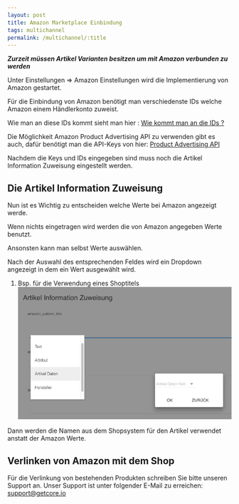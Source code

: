 ```yaml
---
layout: post
title: Amazon Marketplace Einbindung
tags: multichannel
permalink: /multichannel/:title
---
```


***Zurzeit  müssen Artikel Varianten besitzen um mit Amazon verbunden zu werden***

Unter Einstellungen => Amazon Einstellungen wird die Implementierung von Amazon gestartet. 

Für die Einbindung von Amazon benötigt man verschiedenste IDs welche Amazon einem Händlerkonto zuweist.

Wie man an diese IDs kommt sieht man hier : [Wie kommt man an die IDs ?][1] 

Die Möglichkeit Amazon Product Advertising API zu verwenden gibt es auch, dafür benötigt man die API-Keys von hier: [Product Advertising API][2]

Nachdem die Keys und IDs eingegeben sind muss noch die Artikel Information Zuweisung eingestellt werden.

## Die Artikel Information Zuweisung

Nun ist es Wichtig zu entscheiden welche Werte bei Amazon angezeigt werde.

Wenn nichts eingetragen wird werden die von Amazon angegeben Werte benutzt.

Ansonsten kann man selbst Werte auswählen.

Nach der Auswahl des entsprechenden Feldes wird ein Dropdown angezeigt in dem ein Wert ausgewählt wird.

1. Bsp. für die Verwendung eines Shoptitels
![dropdown][img1]

Dann werden die Namen aus dem Shopsystem für den Artikel verwendet anstatt der Amazon Werte.


## Verlinken von Amazon mit dem Shop

Für die Verlinkung von bestehenden Produkten schreiben Sie bitte unseren Support an.
Unser Support ist unter folgender E-Mail zu erreichen: support@getcore.io

  
[1]: https://developer.amazonservices.de/gp/mws/faq.html
[2]: https://partnernet.amazon.de/gp/advertising/api/detail/main.html
[img1]: /img/multichannel/amazon_dropdown.png
